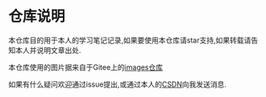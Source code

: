 # 仓库说明

本仓库目的用于本人的学习笔记记录,如果要使用本仓库请star支持,如果转载请告知本人并说明文章出处.

本仓库使用的图片据来自于Gitee上的[images仓库](https://gitee.com/Sentaku1129/images)

如果有什么疑问欢迎通过issue提出,或通过本人的[CSDN](https://blog.csdn.net/weixin_48848862?spm=1000.2115.3001.5343)向我发送消息.
